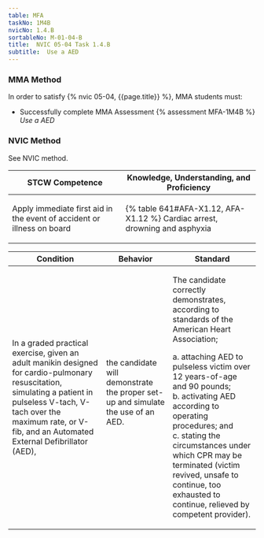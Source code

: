 ```yaml
---
table: MFA
taskNo: 1M4B
nvicNo: 1.4.B 
sortableNo: M-01-04-B
title:  NVIC 05-04 Task 1.4.B
subtitle:  Use a AED
---
```



### MMA Method

In order to satisfy  {% nvic 05-04, {{page.title}}  %}, MMA students must:

* Successfully complete MMA Assessment {% assessment MFA-1M4B %} *Use a AED*


### NVIC Method

<a onclick="togglevisibility('nvic_methods')" >See NVIC method.</a>

<div id='nvic_methods' class='hide'>

<table>
<thead>
<tr>
<th class='forty'> STCW Competence </th>
<th class='sixty'> Knowledge, Understanding, and Proficiency </th>
</tr>
</thead>




<tbody>
<tr><td markdown='1'>

Apply immediate first aid in the event of accident or illness on board

</td><td markdown='1'>

{% table 641#AFA-X1.12, AFA-X1.12 %} Cardiac arrest, drowning and asphyxia

</td></tr>


</tbody>
</table>


<table>
<thead>
<tr><th class='twenty'>  Condition </th><th class='twenty'> Behavior </th><th  class='sixty'>Standard </th></tr>
</thead>
<tbody >



<tr><td markdown='1'>

In a graded practical exercise, given an adult manikin designed for cardio-pulmonary resuscitation, simulating a patient in pulseless V-tach, V-tach over the maximum rate, or V-fib, and an Automated External Defibrillator (AED),

</td><td markdown='1'>

the candidate will demonstrate the proper set-up and simulate the use of an AED.

<br>

<div class="tooltip" markdown='1'>



</div>


</td><td markdown='1'>

The candidate correctly demonstrates, according to standards of the American Heart Association;

a. attaching AED to pulseless victim over 12 years-of-age and 90 pounds;   
b. activating AED according to operating procedures; and  
c. stating the circumstances under which CPR may be terminated (victim revived, unsafe to continue, too exhausted to continue, relieved by competent provider).

</td></tr>
</tbody>
</table>
</div>
